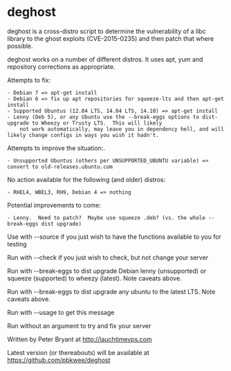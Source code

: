 # deghost
deghost is a cross-distro script to determine the vulnerability of a libc library to the ghost exploits (CVE-2015-0235) and then patch that where possible.

deghost works on a number of different distros. It uses apt, yum and repository corrections as appropriate.

Attempts to fix:

    - Debian 7 => apt-get install
    - Debian 6 => fix up apt repositories for squeeze-lts and then apt-get install
    - Supported Ubuntus (12.04 LTS, 14.04 LTS, 14.10) => apt-get install
    - Lenny (Deb 5), or any Ubuntu use the --break-eggs options to dist-upgrade to Wheezy or Trusty LTS.  This will likely 
        not work automatically, may leave you in dependency hell, and will likely change configs in ways you wish it hadn't.
        
Attempts to improve the situation:.
        
    - Unsupported Ubuntus (others per UNSUPPORTED_UBUNTU variable) => convert to old-releases.ubuntu.com
    
No action available for the following (and older) distros:
    
    - RHEL4, WBEL3, RH9, Debian 4 => nothing
        
Potential improvements to come:

    - Lenny.  Need to patch?  Maybe use squeeze .deb? (vs. the whole --break-eggs dist upgrade)
  
  Use with --source if you just wish to have the functions available to you for testing
  
  Run with --check if you just wish to check, but not change your server
  
  Run with --break-eggs to dist upgrade Debian lenny (unsupported) or squeeze (supported) to wheezy (latest).  Note caveats above.
  
  Run with --break-eggs to dist upgrade any ubuntu to the latest LTS.  Note caveats above.
  
  Run with --usage to get this message
  
  Run without an argument to try and fix your server
  
  Written by Peter Bryant at http://lauchtimevps.com
  
  Latest version (or thereabouts) will be available at https://github.com/pbkwee/deghost
